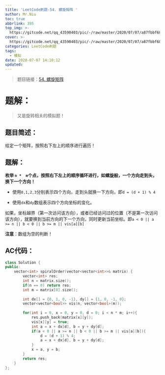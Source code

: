 ```yaml
---
title: 'LeetCode刷题-54. 螺旋矩阵 '
author: Mr.Niu
toc: true
abbrlink: 395
top_img: >-
  https://gitcode.net/qq_43590403/pic/-/raw/master/2020/07/07/a87fbbf6814aa0b0d4462eac5c55bcb4.png
cover: >-
  https://gitcode.net/qq_43590403/pic/-/raw/master/2020/07/07/a87fbbf6814aa0b0d4462eac5c55bcb4.png
categories: LeetCode刷题
tags:
  - 模拟
date: 2020-07-07 14:10:12
updated:
---
```














> 题目链接：[54. 螺旋矩阵]( https://leetcode-cn.com/problems/spiral-matrix/)



# 题解：



> 又是旋转相关的模拟题！



## 题目简述：

给定一个矩阵，按照右下左上的顺序进行遍历！



## 题解：

**枚举 `n *  m`个点，按照右下左上的顺序循环进行，如螺旋般，一个方向走到头，换下一个方向！**



- 使用`0,1,2,3`分别表示四个方向，走到头就换一下方向，即`d = (d + 1) % 4`

- 使用`dx`和`dy`数组表示四个方向坐标的变化。



如果，坐标越界（第一次访问该方向），或者已经访问过的位置（不是第一次访问该方向），就要换到当前方向的下一个方向，同时更新当前坐标。即`a < 0 || a >= n || b < 0 || b >= m || vis[a][b]`



**注意**：数组为空的判断！

## AC代码：



```c++
class Solution {
public:
    vector<int> spiralOrder(vector<vector<int>>& matrix) {
        vector<int> res;
        int n = matrix.size();
        if(n == 0) return res;
        int m = matrix[0].size();
        
        int dx[] = {0, 1, 0, -1}, dy[] = {1, 0, -1, 0};
        vector<vector<bool>> vis(n, vector<bool>(m));
        
        for(int i = 0, x = 0, y = 0, d = 0; i < n * m; i++){
            res.push_back(matrix[x][y]);
            vis[x][y] = true;
            int a = x + dx[d], b = y + dy[d];
            if(a < 0 || a >= n || b < 0 || b >= m || vis[a][b]){
                d = (d + 1) % 4;
                a = x + dx[d], b = y + dy[d];
            }
            x = a, y = b;
        }
        return res;
    }
};
```



